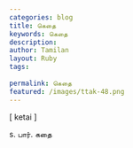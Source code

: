 ```yaml
---
categories: blog
title: கெதை
keywords: கெதை
description: 
author: Tamilan
layout: Ruby
tags: 
 
permalink: கெதை
featured: /images/ttak-48.png
---
```

  
[ ketai ]  
  
s. பார். கதை